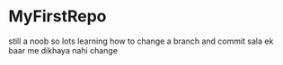 # MyFirstRepo
still a noob so lots
learning how to change a branch and commit
sala ek baar me dikhaya nahi change
